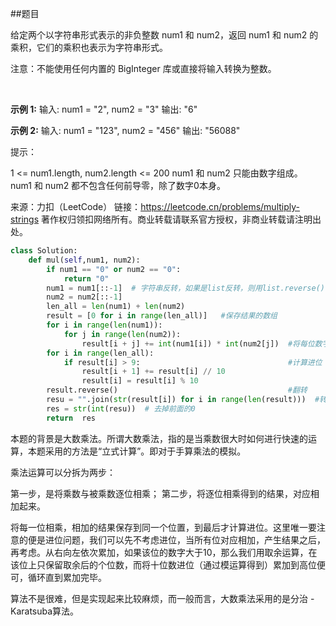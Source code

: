 ##题目

给定两个以字符串形式表示的非负整数 num1 和 num2，返回 num1 和 num2 的乘积，它们的乘积也表示为字符串形式。

注意：不能使用任何内置的 BigInteger 库或直接将输入转换为整数。

 

**示例 1:**
输入: num1 = "2", num2 = "3"
输出: "6"

**示例 2:**
输入: num1 = "123", num2 = "456"
输出: "56088"
 

提示：

1 <= num1.length, num2.length <= 200
num1 和 num2 只能由数字组成。
num1 和 num2 都不包含任何前导零，除了数字0本身。

来源：力扣（LeetCode）
链接：https://leetcode.cn/problems/multiply-strings
著作权归领扣网络所有。商业转载请联系官方授权，非商业转载请注明出处。


~~~python
class Solution:
    def mul(self,num1, num2):
        if num1 == "0" or num2 == "0":
            return "0"
        num1 = num1[::-1]  # 字符串反转，如果是list反转，则用list.reverse()，从最后一位开始模拟手算
        num2 = num2[::-1]
        len_all = len(num1) + len(num2)
        result = [0 for i in range(len_all)]   #保存结果的数组
        for i in range(len(num1)):
            for j in range(len(num2)):
                result[i + j] += int(num1[i]) * int(num2[j])  #将每位数字相乘的结果写入数组保留
        for i in range(len_all):
            if result[i] > 9:                                 #计算进位
                result[i + 1] += result[i] // 10
                result[i] = result[i] % 10
        result.reverse()                                      #翻转
        resu = "".join(str(result[i]) for i in range(len(result)))  #转化为字符串
        res = str(int(resu))  # 去掉前面的0
        return  res
~~~

本题的背景是大数乘法。所谓大数乘法，指的是当乘数很大时如何进行快速的运算，本题采用的方法是“立式计算”。即对于手算乘法的模拟。

乘法运算可以分拆为两步：

第一步，是将乘数与被乘数逐位相乘；
第二步，将逐位相乘得到的结果，对应相加起来。

将每一位相乘，相加的结果保存到同一个位置，到最后才计算进位。这里唯一要注意的便是进位问题，我们可以先不考虑进位，当所有位对应相加，产生结果之后，再考虑。从右向左依次累加，如果该位的数字大于10，那么我们用取余运算，在该位上只保留取余后的个位数，而将十位数进位（通过模运算得到）累加到高位便可，循环直到累加完毕。

算法不是很难，但是实现起来比较麻烦，而一般而言，大数乘法采用的是分治 - Karatsuba算法。